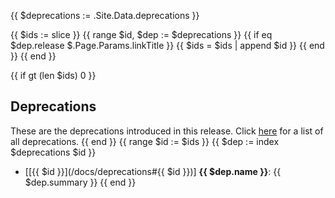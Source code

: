 <!-- Automatically generate a list of deprecations for a release. The parent page must specify a "release" in the frontmatter which matches the release in the deprecations list -->
{{ $deprecations := .Site.Data.deprecations }}
<!-- Can't filter an object with "where" so build a new list of deprecation $ids for the release -->
{{ $ids := slice }}
{{ range $id, $dep := $deprecations }}
{{ if eq $dep.release $.Page.Params.linkTitle }}
{{ $ids = $ids | append $id }}
{{ end }}
{{ end }}
<!-- Now use the new array to conditionally print the deprecations section -->
{{ if gt (len $ids) 0 }}
## Deprecations
These are the deprecations introduced in this release. Click [here](/docs/deprecations) for a list of all deprecations.
{{ end }}
{{ range $id := $ids }} {{ $dep := index $deprecations $id }}
* [[{{ $id }}](/docs/deprecations#{{ $id }})] **{{ $dep.name }}**: {{ $dep.summary }} {{ end }}